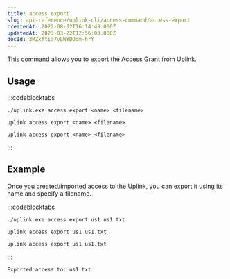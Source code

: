 ```yaml
---
title: access export
slug: api-reference/uplink-cli/access-command/access-export
createdAt: 2022-08-02T16:14:49.000Z
updatedAt: 2023-03-22T12:56:03.000Z
docId: 3MZxftia7vLWYDOom-hrY
---
```


This command allows you to export the Access Grant from Uplink.

## Usage

:::codeblocktabs
```windows
./uplink.exe access export <name> <filename>
```

```macos
uplink access export <name> <filename>
```

```linux
uplink access export <name> <filename>
```
:::

## Example

Once you created/imported access to the Uplink, you can export it using its name and specify a filename.

:::codeblocktabs
```windows
./uplink.exe access export us1 us1.txt
```

```macos
uplink access export us1 us1.txt
```

```linux
uplink access export us1 us1.txt
```
:::

```Text
Exported access to: us1.txt
```


